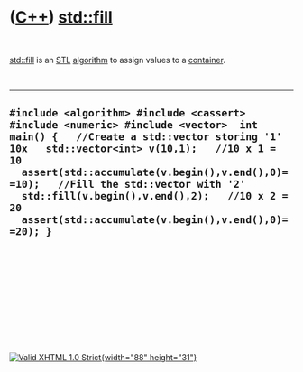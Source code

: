 



 

 

 

 

 

([C++](Cpp.htm)) [std::fill](CppFill.htm)
=========================================

 

[std::fill](CppFill.htm) is an [STL](CppStl.htm)
[algorithm](CppAlgorithm.htm) to assign values to a
[container](CppContainer.htm).

 

  ------------------------------------------------------------------------------------------------------------------------------------------------------------------------------------------------------------------------------------------------------------------------------------------------------------------------------------------------------------------------------------
  ` #include <algorithm> #include <cassert> #include <numeric> #include <vector>  int main() {   //Create a std::vector storing '1' 10x   std::vector<int> v(10,1);   //10 x 1 = 10   assert(std::accumulate(v.begin(),v.end(),0)==10);   //Fill the std::vector with '2'   std::fill(v.begin(),v.end(),2);   //10 x 2 = 20   assert(std::accumulate(v.begin(),v.end(),0)==20); }  `
  ------------------------------------------------------------------------------------------------------------------------------------------------------------------------------------------------------------------------------------------------------------------------------------------------------------------------------------------------------------------------------------

 

 

 

 

 





 

[![Valid XHTML 1.0 Strict](valid-xhtml10.png){width="88"
height="31"}](http://validator.w3.org/check?uri=referer)
